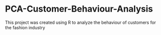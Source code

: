 # PCA-Customer-Behaviour-Analysis
This project was created using R to analyze the behaviour of customers for the fashion industry
